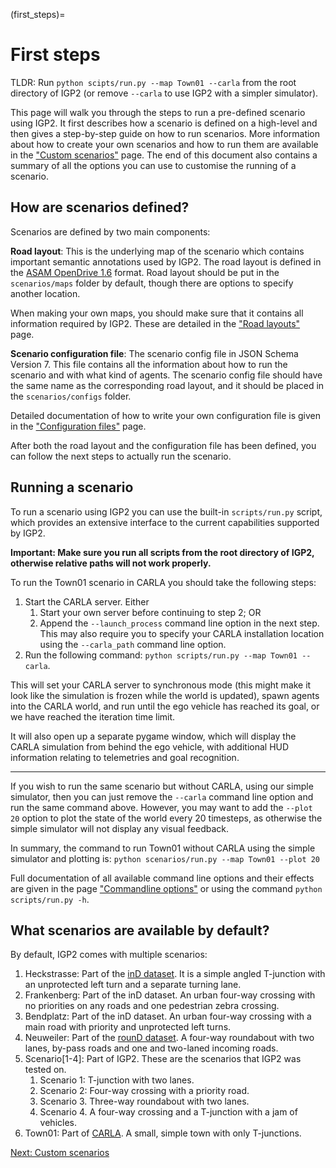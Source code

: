 (first_steps)=
# First steps

TLDR: Run `python scipts/run.py --map Town01 --carla` from the root directory of IGP2 (or remove `--carla` to use IGP2 with a simpler simulator).

This page will walk you through the steps to run a pre-defined scenario using IGP2. 
It first describes how a scenario is defined on a high-level and then gives a step-by-step guide on how to run scenarios.
More information about how to create your own scenarios and how to run them are available in the ["Custom scenarios"](custom_scenarios.md) page.
The end of this document also contains a summary of all the options you can use to customise the running of a scenario.


## How are scenarios defined?

Scenarios are defined by two main components:

**Road layout**: This is the underlying map of the scenario which contains important semantic annotations used by IGP2. The road layout is defined in the [ASAM OpenDrive 1.6](https://www.asam.net/standards/detail/opendrive/) format. Road layout should be put in the ```scenarios/maps``` folder by default, though there are options to specify another location.

When making your own maps, you should make sure that it contains all information required by IGP2. These are detailed in the ["Road layouts"](road_layout.md) page. 

**Scenario configuration file**: The scenario config file in JSON Schema Version 7. This file contains all the information about how to run the scenario and with what kind of agents. The scenario config file should have the same name as the corresponding road layout, and it should be placed in the ```scenarios/configs``` folder.

Detailed documentation of how to write your own configuration file is given in the ["Configuration files"](configuration_file.md) page.

After both the road layout and the configuration file has been defined, you can follow the next steps to actually run the scenario.

## Running a scenario
To run a scenario using IGP2 you can use the built-in ```scripts/run.py``` script, which provides an extensive interface to the current capabilities supported by IGP2. 

**Important: Make sure you run all scripts from the root directory of IGP2, otherwise relative paths will not work properly.**

To run the Town01 scenario in CARLA you should take the following steps:
1. Start the CARLA server. Either
   1. Start your own server before continuing to step 2; OR
   2. Append the ```--launch_process``` command line option in the next step. This may also require you to specify your CARLA installation location using the ```--carla_path``` command line option.
2. Run the following command: ```python scripts/run.py --map Town01 --carla```.

This will set your CARLA server to synchronous mode (this might make it look like the simulation is frozen while the world is updated), spawn agents into the CARLA world, and run until the ego vehicle has reached its goal, or we have reached the iteration time limit.

It will also open up a separate pygame window, which will display the CARLA simulation from behind the ego vehicle, with additional HUD information relating to telemetries and goal recognition.

<hr />

If you wish to run the same scenario but without CARLA, using our simple simulator, then you can just remove the ```--carla``` command line option and run the same command above. However, you may want to add the ```--plot 20``` option to plot the state of the world every 20 timesteps, as otherwise the simple simulator will not display any visual feedback. 

In summary, the command to run Town01 without CARLA using the simple simulator and plotting is:
```python scenarios/run.py --map Town01 --plot 20```

Full documentation of all available command line options and their effects are given in the page ["Commandline options"](commandline_options.md) or using the command ```python scripts/run.py -h```.

## What scenarios are available by default?

By default, IGP2 comes with multiple scenarios:
1. Heckstrasse: Part of the [inD dataset](https://www.ind-dataset.com/). It is a simple angled T-junction with an unprotected left turn and a separate turning lane.
2. Frankenberg: Part of the inD dataset. An urban four-way crossing with no priorities on any roads and one pedestrian zebra crossing.
3. Bendplatz: Part of the inD dataset. An urban four-way crossing with a main road with priority and unprotected left turns.
4. Neuweiler: Part of the [rounD dataset](https://www.round-dataset.com/). A four-way roundabout with two lanes, by-pass roads and one and two-laned incoming roads.
5. Scenario[1-4]: Part of IGP2. These are the scenarios that IGP2 was tested on.
   1. Scenario 1: T-junction with two lanes.
   2. Scenario 2: Four-way crossing with a priority road.
   3. Scenario 3. Three-way roundabout with two lanes.
   4. Scenario 4. A four-way crossing and a T-junction with a jam of vehicles.
6. Town01: Part of [CARLA](https://carla.readthedocs.io/en/latest/tuto_first_steps/#choose-your-map). A small, simple town with only T-junctions.

[Next: Custom scenarios](custom_scenarios.md)